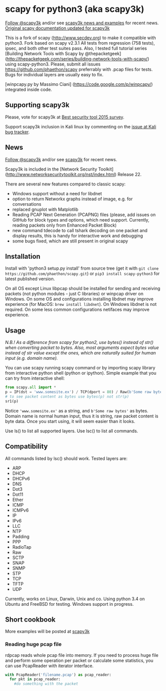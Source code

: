 # scapy for python3 (aka scapy3k) 

[Follow @scapy3k](https://twitter.com/scapy3k) and/or see [scapy3k news and examples](https://phaethon.github.io/scapy) for recent news. [Original scapy documentation updated for scapy3k](http://phaethon.github.io/scapy/api/index.html)

This is a fork of scapy (http://www.secdev.org) to make it compatible with python3. Fork based on scapy v2.3.1
All tests from regression (758 tests), ipsec, and both other test suites pass. Also, I tested full tutorial series [Building Network Tools with Scapy by @thepacketgeek] (http://thepacketgeek.com/series/building-network-tools-with-scapy/) using scapy-python3.
Please, submit all issues https://github.com/phaethon/scapy preferrably with .pcap files for tests. Bugs for individual layers are usually easy to fix.

[winpcapy.py by Massimo Ciani] (https://code.google.com/p/winpcapy/) integrated inside code.

## Supporting scapy3k
Please, vote for scapy3k at [Best security tool 2015 survey](http://www.toolswatch.org/2015/11/vote-for-2015-best-security-tool/).

Support scapy3k inclusion in Kali linux by commenting on the [issue at Kali bug tracker](https://bugs.kali.org/view.php?id=2336).


## News
[Follow @scapy3k](https://twitter.com/scapy3k) and/or see [scapy3k](https://phaethon.github.io/scapy) for recent news.

Scapy3k is included in the [Network Security Toolkit] (http://www.networksecuritytoolkit.org/nst/index.html) Release 22. 

There are several new features compared to classic scapy:
* Windows support without a need for libdnet
* option to return Networkx graphs instead of image, e.g. for conversations
* replaced gnuplot with Matplotlib
* Reading PCAP Next Generation (PCAPNG) files (please, add issues on GitHub for block types and options, which need support. Currently, reading packets only from Enhanced Packet Block)
* new command tdecode to call tshark decoding on one packet and display results, this is handy for interactive work and debugging
* some bugs fixed, which are still present in original scapy

## Installation

Install with 'python3 setup.py install' from source tree (get it with `git clone https://github.com/phaethon/scapy.git`) or `pip3 install scapy-python3` for latest published version.

On all OS except Linux libpcap should be installed for sending and receiving packets (not python modules - just C libraries) or winpcap driver on Windows. On some OS and configurations installing libdnet may improve experience (for MacOS: `brew install libdnet`). On Windows libdnet is not required. On some less common configurations netifaces may improve experience.

## Usage

*N.B.! As a difference from scapy for python2, use bytes() instead of str() when converting packet to bytes. Also, most arguments expect bytes value instead of str value except the ones, which are naturally suited for human input (e.g. domain name).*

You can use scapy running scapy command or by importing scapy library from interactive python shell (python or ipython).
Simple example that you can try from interactive shell:
```python
from scapy.all import *
p = IP(dst = 'www.somesite.ex') / TCP(dport = 80) / Raw(b'Some raw bytes')
# to see packet content as bytes use bytes(p) not str(p)
sr1(p)
```
Notice `'www.somesite.ex'` as a string, and `b'Some raw bytes'` as bytes. Domain name is normal human input, thus it is string, raw packet content is byte data. Once you start using, it will seem easier than it looks.

Use ls() to list all supported layers. Use lsc() to list all commands.

## Compatibility

All commands listed by lsc() should work. Tested layers are:
* ARP
* DHCP
* DHCPv6
* DNS
* Dot3
* Dot11
* Ether
* ICMP
* ICMPv6
* IP
* IPv6
* LLC
* NTP
* Padding
* PPP
* RadioTap
* Raw
* SCTP
* SNAP
* SNMP
* STP
* TCP
* TFTP
* UDP

Currently, works on Linux, Darwin, Unix and co. Using python 3.4 on Ubuntu and FreeBSD for testing. Windows support in progress.


## Short cookbook

More examples will be posted at [scapy3k](https://phaethon.github.io/scapy)

### Reading huge pcap file
rdpcap reads whole pcap file into memory. If you need to process huge file and perform some operation per packet or calculate some statistics, you can use PcapReader with iterator interface.

```python
with PcapReader('filename.pcap') as pcap_reader:
  for pkt in pcap_reader:
    #do something with the packet
